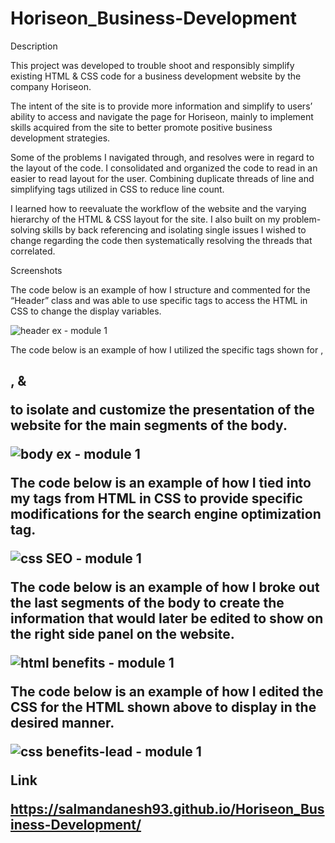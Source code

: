 # Horiseon_Business-Development

Description

This project was developed to trouble shoot and responsibly simplify existing HTML & CSS code for a business development website by the company Horiseon.

The intent of the site is to provide more information and simplify to users’ ability to access and navigate the page for Horiseon, mainly to implement skills acquired from the site to better promote positive business development strategies. 

Some of the problems I navigated through, and resolves were in regard to the layout of the code. I consolidated and organized the code to read in an easier to read layout for the user. Combining duplicate threads of line and simplifying tags utilized in CSS to reduce line count.

I learned how to reevaluate the workflow of the website and the varying hierarchy of the HTML & CSS layout for the site. I also built on my problem-solving skills by back referencing and isolating single issues I wished to change regarding the code then systematically resolving the threads that correlated. 


Screenshots

The code below is an example of how I structure and commented for the “Header” class and was able to use specific tags to access the HTML in CSS to change the display variables.

![header ex - module 1](https://user-images.githubusercontent.com/107973681/178354372-0d9389da-837f-47a3-aec3-7be4919a87c6.png)

The code below is an example of how I utilized the specific tags shown for <img>, <h2> , & <p> to isolate and customize the presentation of the website for the main segments of the body.

![body ex - module 1](https://user-images.githubusercontent.com/107973681/178354416-29ad577f-5390-4bf2-9044-f95f44b445e1.png)

The code below is an example of how I tied into my tags from HTML in CSS to provide specific modifications for the search engine optimization tag.

![css SEO - module 1](https://user-images.githubusercontent.com/107973681/178354688-e8d845b8-e21c-4a14-bf37-16187819f847.png)
 
The code below is an example of how I broke out the last segments of the body to create the information that would later be edited to show on the right side panel on the website.

![html benefits - module 1](https://user-images.githubusercontent.com/107973681/178354598-9fdf869a-9ba0-4320-acd0-92f9b6421a1c.png)

The code below is an example of how I edited the CSS for the HTML shown above to display in the desired manner.

![css benefits-lead - module 1](https://user-images.githubusercontent.com/107973681/178354525-20c193b8-5c2b-442d-8642-b8ce018cb67a.png)


Link

https://salmandanesh93.github.io/Horiseon_Business-Development/
